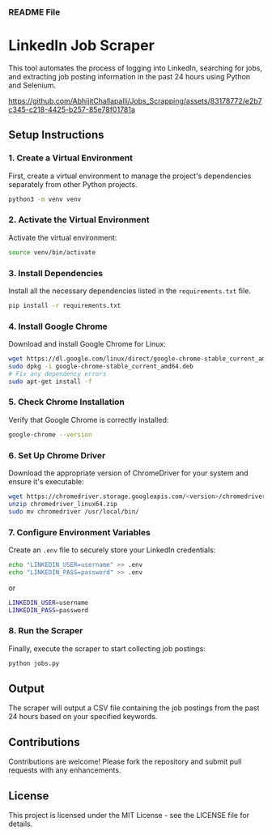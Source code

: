 ### README File

# LinkedIn Job Scraper

This tool automates the process of logging into LinkedIn, searching for jobs, and extracting job posting information in the past 24 hours using Python and Selenium.

https://github.com/AbhijitChallapalli/Jobs_Scrapping/assets/83178772/e2b7c345-c218-4425-b257-85e78f01781a

## Setup Instructions

### 1. Create a Virtual Environment
First, create a virtual environment to manage the project's dependencies separately from other Python projects.
```bash
python3 -m venv venv
```

### 2. Activate the Virtual Environment
Activate the virtual environment:
```bash
source venv/bin/activate
```

### 3. Install Dependencies
Install all the necessary dependencies listed in the `requirements.txt` file.
```bash
pip install -r requirements.txt
```

### 4. Install Google Chrome
Download and install Google Chrome for Linux:
```bash
wget https://dl.google.com/linux/direct/google-chrome-stable_current_amd64.deb
sudo dpkg -i google-chrome-stable_current_amd64.deb
# Fix any dependency errors
sudo apt-get install -f
```

### 5. Check Chrome Installation
Verify that Google Chrome is correctly installed:
```bash
google-chrome --version
```

### 6. Set Up Chrome Driver
Download the appropriate version of ChromeDriver for your system and ensure it's executable:
```bash
wget https://chromedriver.storage.googleapis.com/<version>/chromedriver_linux64.zip
unzip chromedriver_linux64.zip
sudo mv chromedriver /usr/local/bin/
```

### 7. Configure Environment Variables
Create an `.env` file to securely store your LinkedIn credentials:
```bash
echo "LINKEDIN_USER=username" >> .env
echo "LINKEDIN_PASS=password" >> .env
```

or 

```bash
LINKEDIN_USER=username
LINKEDIN_PASS=password
```

### 8. Run the Scraper
Finally, execute the scraper to start collecting job postings:
```bash
python jobs.py
```

## Output
The scraper will output a CSV file containing the job postings from the past 24 hours based on your specified keywords.

## Contributions
Contributions are welcome! Please fork the repository and submit pull requests with any enhancements.

## License
This project is licensed under the MIT License - see the LICENSE file for details.
